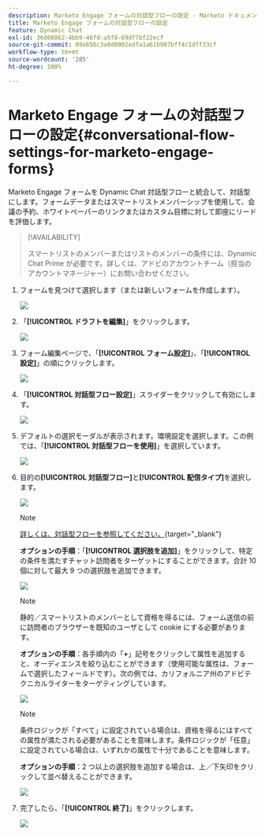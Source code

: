 ```yaml
---
description: Marketo Engage フォームの対話型フローの設定 - Marketo ドキュメント - 製品ドキュメント
title: Marketo Engage フォームの対話型フローの設定
feature: Dynamic Chat
exl-id: 36d00862-4bb9-46fd-a5f8-69df7bf22ecf
source-git-commit: 09a656c3a0d0002edfa1a61b987bff4c1dff33cf
workflow-type: tm+mt
source-wordcount: '285'
ht-degree: 100%

---
```


# Marketo Engage フォームの対話型フローの設定{#conversational-flow-settings-for-marketo-engage-forms}

Marketo Engage フォームを Dynamic Chat 対話型フローと統合して、対話型にします。フォームデータまたはスマートリストメンバーシップを使用して、会議の予約、ホワイトペーパーのリンクまたはカスタム目標に対して即座にリードを評価します。

>[!AVAILABILITY]
>
>スマートリストのメンバーまたはリストのメンバーの条件には、Dynamic Chat Prime が必要です。詳しくは、アドビのアカウントチーム（担当のアカウントマネージャー）にお問い合わせください。

1. フォームを見つけて選択します（または新しいフォームを作成します）。

   ![](assets/conversational-flow-settings-1.png)

1. 「**[!UICONTROL ドラフトを編集]**」をクリックします。

   ![](assets/conversational-flow-settings-2.png)

1. フォーム編集ページで、「**[!UICONTROL フォーム設定]**」、「**[!UICONTROL 設定]**」の順にクリックします。

   ![](assets/conversational-flow-settings-3.png)

1. 「**[!UICONTROL 対話型フロー設定]**」スライダーをクリックして有効にします。

   ![](assets/conversational-flow-settings-4.png)

1. デフォルトの選択モーダルが表示されます。環境設定を選択します。この例では、「**[!UICONTROL 対話型フローを使用]**」を選択しています。

   ![](assets/conversational-flow-settings-5.png)

1. 目的の&#x200B;**[!UICONTROL 対話型フロー]**&#x200B;と&#x200B;**[!UICONTROL 配信タイプ]**&#x200B;を選択します。

   ![](assets/conversational-flow-settings-6.png)

   >[!NOTE]
   >
   >[詳しくは、対話型フローを参照してください。](/help/marketo/product-docs/demand-generation/dynamic-chat/automated-chat/conversational-flow-overview.md){target="_blank"}

   **オプションの手順**：「**[!UICONTROL 選択肢を追加]**」をクリックして、特定の条件を満たすチャット訪問者をターゲットにすることができます。合計 10 個に対して最大 9 つの選択肢を追加できます。

   ![](assets/conversational-flow-settings-7.png)

   >[!NOTE]
   >
   >静的／スマートリストのメンバーとして資格を得るには、フォーム送信の前に訪問者のブラウザーを既知のユーザとして cookie にする必要があります。

   **オプションの手順**：各手順内の「**+**」記号をクリックして属性を追加すると、オーディエンスを絞り込むことができます（使用可能な属性は、フォームで選択したフィールドです）。次の例では、カリフォルニア州のアドビテクニカルライターをターゲティングしています。

   ![](assets/conversational-flow-settings-8.png)

   >[!NOTE]
   >
   >条件ロジックが「すべて」に設定されている場合は、資格を得るにはすべての属性が満たされる必要があることを意味します。条件ロジックが「任意」に設定されている場合は、いずれかの属性で十分であることを意味します。

   **オプションの手順**：2 つ以上の選択肢を追加する場合は、上／下矢印をクリックして並べ替えることができます。

   ![](assets/conversational-flow-settings-9.png)

1. 完了したら、「**[!UICONTROL 終了]**」をクリックします。

   ![](assets/conversational-flow-settings-10.png)

